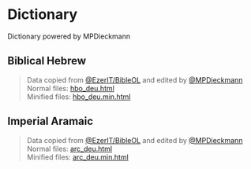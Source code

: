 # Dictionary
Dictionary powered by MPDieckmann

## Biblical Hebrew
> Data copied from [@EzerIT/BibleOL](//github.com/EzerIT/BibleOL) and edited by [@MPDieckmann](//github.com/MPDieckmann) \
> Normal files: [hbo_deu.html](hbo_deu.html) \
> Minified files: [hbo_deu.min.html](hbo_deu.min.html)

## Imperial Aramaic
> Data copied from [@EzerIT/BibleOL](//github.com/EzerIT/BibleOL) and edited by [@MPDieckmann](//github.com/MPDieckmann) \
> Normal files: [arc_deu.html](arc_deu.html) \
> Minified files: [arc_deu.min.html](arc_deu.min.html)

